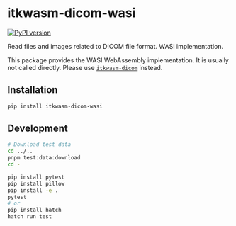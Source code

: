 # itkwasm-dicom-wasi

[![PyPI version](https://badge.fury.io/py/itkwasm-dicom-wasi.svg)](https://badge.fury.io/py/itkwasm-dicom-wasi)

Read files and images related to DICOM file format. WASI implementation.

This package provides the WASI WebAssembly implementation. It is usually not called directly. Please use [`itkwasm-dicom`](https://pypi.org/project/itkwasm-dicom/) instead.


## Installation

```sh
pip install itkwasm-dicom-wasi
```

## Development

```sh
# Download test data
cd ../..
pnpm test:data:download
cd -

pip install pytest
pip install pillow
pip install -e .
pytest
# or
pip install hatch
hatch run test
```
